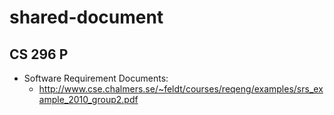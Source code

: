 # shared-document

## CS 296 P
  * Software Requirement Documents:
    * http://www.cse.chalmers.se/~feldt/courses/reqeng/examples/srs_example_2010_group2.pdf
